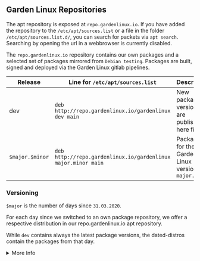 ## Garden Linux Repositories

The apt repository is exposed at `repo.gardenlinux.io`.
If you have added the repository to the `/etc/apt/sources.list` or a file in the folder `/etc/apt/sources.list.d/`,
you can search for packets via `apt search`. Searching by opening the url in a webbrowser is currently disabled.

The `repo.gardenlinux.io` repository contains our own packages and a selected set of packages mirrored from `Debian testing`.
Packages are built, signed and deployed via the Garden Linux gitlab pipelines.


| Release  | Line for `/etc/apt/sources.list`  | Description  |
|---|---|---|
| dev  | `deb http://repo.gardenlinux.io/gardenlinux dev main`  | New package versions are publishes here first. |
| `$major.$minor` | `deb http://repo.gardenlinux.io/gardenlinux major.minor main` | Packages for the the Garden Linux version `major.minor`  |


### Versioning
`$major` is the number of days since `31.03.2020`.

For each day since we switched to an own package repository, 
we offer a respective distribution in our repo.gardenlinux.io apt repository.

While `dev` contains always the latest package versions, 
the dated-distros contain the packages from that day.


<details>
  <summary>More Info</summary>
  
Try running [bin/garden-version](../../bin/garden-version), to get the $days_since_garden_linux_release value:
  ```
# ./bin/garden-version
    dev

# ./bin/garden-version --major
    730

# ./bin/garden-version --minor
    0
  ```
- --major prints the number of days after release and is the main version number of Garden Linux.
- --minor is mainly for security updates for older major versions.

The Source Line for this example should look like:

    deb http://repo.gardenlinux.io/gardenlinux 730.0 main
	

</details>



